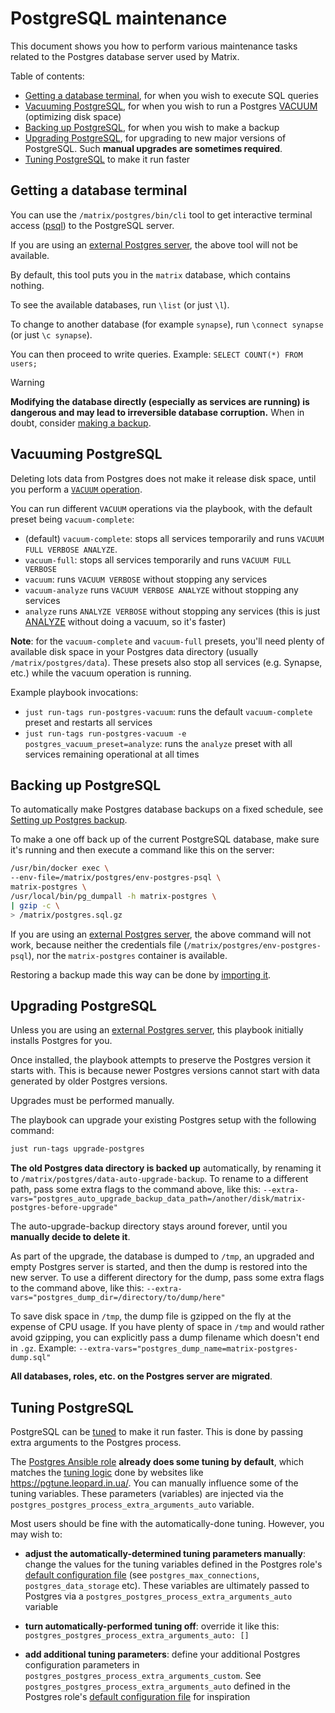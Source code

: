 # PostgreSQL maintenance

This document shows you how to perform various maintenance tasks related to the Postgres database server used by Matrix.

Table of contents:
- [Getting a database terminal](#getting-a-database-terminal), for when you wish to execute SQL queries
- [Vacuuming PostgreSQL](#vacuuming-postgresql), for when you wish to run a Postgres [VACUUM](https://www.postgresql.org/docs/current/sql-vacuum.html) (optimizing disk space)
- [Backing up PostgreSQL](#backing-up-postgresql), for when you wish to make a backup
- [Upgrading PostgreSQL](#upgrading-postgresql), for upgrading to new major versions of PostgreSQL. Such **manual upgrades are sometimes required**.
- [Tuning PostgreSQL](#tuning-postgresql) to make it run faster

## Getting a database terminal

You can use the `/matrix/postgres/bin/cli` tool to get interactive terminal access ([psql](https://www.postgresql.org/docs/11/app-psql.html)) to the PostgreSQL server.

If you are using an [external Postgres server](configuring-playbook-external-postgres.md), the above tool will not be available.

By default, this tool puts you in the `matrix` database, which contains nothing.

To see the available databases, run `\list` (or just `\l`).

To change to another database (for example `synapse`), run `\connect synapse` (or just `\c synapse`).

You can then proceed to write queries. Example: `SELECT COUNT(*) FROM users;`

> [!WARNING]
> **Modifying the database directly (especially as services are running) is dangerous and may lead to irreversible database corruption.** When in doubt, consider [making a backup](#backing-up-postgresql).

## Vacuuming PostgreSQL

Deleting lots data from Postgres does not make it release disk space, until you perform a [`VACUUM` operation](https://www.postgresql.org/docs/current/sql-vacuum.html).

You can run different `VACUUM` operations via the playbook, with the default preset being `vacuum-complete`:

- (default) `vacuum-complete`: stops all services temporarily and runs `VACUUM FULL VERBOSE ANALYZE`.
- `vacuum-full`: stops all services temporarily and runs `VACUUM FULL VERBOSE`
- `vacuum`: runs `VACUUM VERBOSE` without stopping any services
- `vacuum-analyze` runs `VACUUM VERBOSE ANALYZE` without stopping any services
- `analyze` runs `ANALYZE VERBOSE` without stopping any services (this is just [ANALYZE](https://www.postgresql.org/docs/current/sql-analyze.html) without doing a vacuum, so it's faster)

**Note**: for the `vacuum-complete` and `vacuum-full` presets, you'll need plenty of available disk space in your Postgres data directory (usually `/matrix/postgres/data`). These presets also stop all services (e.g. Synapse, etc.) while the vacuum operation is running.

Example playbook invocations:

- `just run-tags run-postgres-vacuum`: runs the default `vacuum-complete` preset and restarts all services
- `just run-tags run-postgres-vacuum -e postgres_vacuum_preset=analyze`: runs the `analyze` preset with all services remaining operational at all times

## Backing up PostgreSQL

To automatically make Postgres database backups on a fixed schedule, see [Setting up Postgres backup](configuring-playbook-postgres-backup.md).

To make a one off back up of the current PostgreSQL database, make sure it's running and then execute a command like this on the server:

```sh
/usr/bin/docker exec \
--env-file=/matrix/postgres/env-postgres-psql \
matrix-postgres \
/usr/local/bin/pg_dumpall -h matrix-postgres \
| gzip -c \
> /matrix/postgres.sql.gz
```

If you are using an [external Postgres server](configuring-playbook-external-postgres.md), the above command will not work, because neither the credentials file (`/matrix/postgres/env-postgres-psql`), nor the `matrix-postgres` container is available.

Restoring a backup made this way can be done by [importing it](importing-postgres.md).

## Upgrading PostgreSQL

Unless you are using an [external Postgres server](configuring-playbook-external-postgres.md), this playbook initially installs Postgres for you.

Once installed, the playbook attempts to preserve the Postgres version it starts with. This is because newer Postgres versions cannot start with data generated by older Postgres versions.

Upgrades must be performed manually.

The playbook can upgrade your existing Postgres setup with the following command:

```sh
just run-tags upgrade-postgres
```

**The old Postgres data directory is backed up** automatically, by renaming it to `/matrix/postgres/data-auto-upgrade-backup`. To rename to a different path, pass some extra flags to the command above, like this: `--extra-vars="postgres_auto_upgrade_backup_data_path=/another/disk/matrix-postgres-before-upgrade"`

The auto-upgrade-backup directory stays around forever, until you **manually decide to delete it**.

As part of the upgrade, the database is dumped to `/tmp`, an upgraded and empty Postgres server is started, and then the dump is restored into the new server. To use a different directory for the dump, pass some extra flags to the command above, like this: `--extra-vars="postgres_dump_dir=/directory/to/dump/here"`

To save disk space in `/tmp`, the dump file is gzipped on the fly at the expense of CPU usage. If you have plenty of space in `/tmp` and would rather avoid gzipping, you can explicitly pass a dump filename which doesn't end in `.gz`. Example: `--extra-vars="postgres_dump_name=matrix-postgres-dump.sql"`

**All databases, roles, etc. on the Postgres server are migrated**.

## Tuning PostgreSQL

PostgreSQL can be [tuned](https://wiki.postgresql.org/wiki/Tuning_Your_PostgreSQL_Server) to make it run faster. This is done by passing extra arguments to the Postgres process.

The [Postgres Ansible role](https://github.com/mother-of-all-self-hosting/ansible-role-postgres) **already does some tuning by default**, which matches the [tuning logic](https://github.com/le0pard/pgtune/blob/master/src/features/configuration/configurationSlice.js) done by websites like https://pgtune.leopard.in.ua/. You can manually influence some of the tuning variables. These parameters (variables) are injected via the `postgres_postgres_process_extra_arguments_auto` variable.

Most users should be fine with the automatically-done tuning. However, you may wish to:

- **adjust the automatically-determined tuning parameters manually**: change the values for the tuning variables defined in the Postgres role's [default configuration file](https://github.com/mother-of-all-self-hosting/ansible-role-postgres/blob/main/defaults/main.yml) (see `postgres_max_connections`, `postgres_data_storage` etc). These variables are ultimately passed to Postgres via a `postgres_postgres_process_extra_arguments_auto` variable

- **turn automatically-performed tuning off**: override it like this: `postgres_postgres_process_extra_arguments_auto: []`

- **add additional tuning parameters**: define your additional Postgres configuration parameters in `postgres_postgres_process_extra_arguments_custom`. See `postgres_postgres_process_extra_arguments_auto` defined in the Postgres role's [default configuration file](https://github.com/mother-of-all-self-hosting/ansible-role-postgres/blob/main/defaults/main.yml) for inspiration
